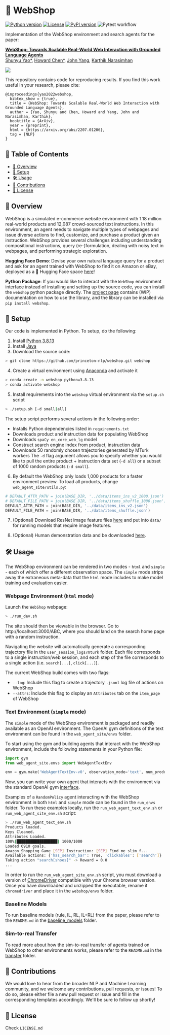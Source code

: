 # 🛒 WebShop

[![Python version](https://img.shields.io/badge/python-3.8%2B-blue)](https://www.python.org/downloads/release/python-3813/)
[![License](https://img.shields.io/badge/License-Princeton-orange)](https://copyright.princeton.edu/policy)
[![PyPI version](https://badge.fury.io/py/webshop.svg)](https://badge.fury.io/py/webshop)
![Pytest workflow](https://github.com/princeton-nlp/webshop/actions/workflows/pytest.yml/badge.svg)

Implementation of the WebShop environment and search agents for the paper:

**[WebShop: Towards Scalable Real-World Web Interaction with Grounded Language Agents](https://webshop-pnlp.github.io/)**  
[Shunyu Yao*](https://ysymyth.github.io/), [Howard Chen*](https://howard50b.github.io/), [John Yang](https://john-b-yang.github.io/), [Karthik Narasimhan](https://www.cs.princeton.edu/~karthikn/)

<p float="left">
  <img src="assets/diagram.gif">
</p>

This repository contains code for reproducing results. If you find this work useful in your research, please cite:

```
@inproceedings{yao2022webshop,
  bibtex_show = {true},
  title = {WebShop: Towards Scalable Real-World Web Interaction with Grounded Language Agents},
  author = {Yao, Shunyu and Chen, Howard and Yang, John and Narasimhan, Karthik},
  booktitle = {ArXiv},
  year = {preprint},
  html = {https://arxiv.org/abs/2207.01206},
  tag = {NLP}
}
```
## 📖 Table of Contents <!-- omit in toc -->
* [👋 Overview](#-overview)
* [🚀 Setup](#-setup)
* [🛠️ Usage](#-usage)
* [💫 Contributions](#-contributions)
* [🪪 License](#-license)
## 👋 Overview
WebShop is a simulated e-commerce website environment with 1.18 million real-world products and 12,087 crowd-sourced text instructions. In this environment, an agent needs to navigate multiple types of webpages and issue diverse actions to find, customize, and purchase a product given an instruction. WebShop provides several challenges including understanding compositional instructions, query (re-)formulation, dealing with noisy text in webpages, and performing strategic exploration.

**Hugging Face Demo**: Devise your own natural language query for a product and ask for an agent trained with WebShop to find it on Amazon or eBay, deployed as a 🤗 Hugging Face space [here](https://huggingface.co/spaces/webshop/amazon_shop)!

**Python Package**: If you would like to interact with the `WebShop` environment interface instead of installing and setting up the source code, you can install the `webshop` python package directly. The [project page](https://pypi.org/project/webshop/) contains (WIP) documentation on how to use the library, and the library can be installed via `pip install webshop`.
## 🚀 Setup
Our code is implemented in Python. To setup, do the following:
1. Install [Python 3.8.13](https://www.python.org/downloads/release/python-3813/)
2. Install [Java](https://www.java.com/en/download/)
3. Download the source code:
```sh
> git clone https://github.com/princeton-nlp/webshop.git webshop
```
4. Create a virtual environment using [Anaconda](https://anaconda.org/anaconda/python) and activate it
```sh
> conda create -n webshop python=3.8.13
> conda activate webshop
```
5. Install requirements into the `webshop` virtual environment via the `setup.sh` script
```sh
> ./setup.sh [-d small|all]
```
The setup script performs several actions in the following order:
* Installs Python dependencies listed in `requirements.txt`
* Downloads product and instruction data for populating WebShop
* Downloads `spaCy en_core_web_lg` model
* Construct search engine index from product, instruction data
* Downloads 50 randomly chosen trajectories generated by MTurk workers
The `-d` flag argument allows you to specify whether you would like to pull the entire product + instruction data set (`-d all`) or a subset of 1000 random products (`-d small`).

6. By default the WebShop only loads 1,000 products for a faster environment preview. To load all products, change `web_agent_site/utils.py`:
```python
# DEFAULT_ATTR_PATH = join(BASE_DIR, '../data/items_ins_v2_1000.json')
# DEFAULT_FILE_PATH = join(BASE_DIR, '../data/items_shuffle_1000.json')
DEFAULT_ATTR_PATH = join(BASE_DIR, '../data/items_ins_v2.json')
DEFAULT_FILE_PATH = join(BASE_DIR, '../data/items_shuffle.json')
```

7. (Optional) Download ResNet image feature files [here](https://drive.google.com/drive/folders/1jglJDqNV2ryrlZzrS0yOEk-aRAcLAhNw?usp=sharing) and put into `data/` for running models that require image features.

8. (Optional) Human demonstration data and be downloaded [here](https://drive.google.com/file/d/1GWC8UlUzfT9PRTRxgYOwuKSJp4hyV1dp/view?usp=sharing).

## 🛠️ Usage
The WebShop environment can be rendered in two modes - `html` and `simple` - each of which offer a different observation space. The `simple` mode strips away the extraneous meta-data that the `html` mode includes to make model training and evaluation easier.
### Webpage Environment (`html` mode)
Launch the `WebShop` webpage:
```sh
> ./run_dev.sh
```
The site should then be viewable in the browser. Go to http://localhost:3000/ABC, where you should land on the search home page with a random instruction.

Navigating the website will automatically generate a corresponding trajectory file in the `user_session_logs/mturk` folder. Each file corresponds to a single instruction/web session, and each step of the file corresponds to a single action (i.e. `search[...]`, `click[...]`).

The current WebShop build comes with two flags:
* `--log`: Include this flag to create a trajectory `.jsonl` log file of actions on WebShop
* `--attrs`: Include this flag to display an `Attributes` tab on the `item_page` of WebShop

### Text Environment (`simple` mode)
The `simple` mode of the WebShop environment is packaged and readily available as an OpenAI environment. The OpenAI gym definitions of the text environment can be found in the `web_agent_site/envs` folder.

To start using the gym and building agents that interact with the WebShop environment, include the following statements in your Python file:
```python
import gym
from web_agent_site.envs import WebAgentTextEnv

env = gym.make('WebAgentTextEnv-v0', observation_mode='text', num_products=...)
```
Now, you can write your own agent that interacts with the environment via the standard OpenAI gym [interface](https://www.gymlibrary.ml/content/api/).

Examples of a `RandomPolicy` agent interacting with the WebShop environment in both `html` and `simple` mode can be found in the `run_envs` folder. To run these examples locally, run the `run_web_agent_text_env.sh` or `run_web_agent_site_env.sh` script:
```sh
> ./run_web_agent_text_env.sh
Products loaded.
Keys Cleaned.
Attributes Loaded.
100%|██████████████████| 1000/1000
Loaded 6910 goals.
Amazon Shopping Game [SEP] Instruction: [SEP] Find me slim f...
Available actions: {'has_search_bar': True, 'clickables': ['search']}
Taking action "search[shoes]" -> Reward = 0.0
...
```
In order to run the `run_web_agent_site_env.sh` script, you must download a version of [ChromeDriver](https://chromedriver.chromium.org/downloads) compatible with your Chrome browser version. Once you have downloaded and unzipped the executable, rename it `chromedriver` and place it in the `webshop/envs` folder.

### Baseline Models
To run baseline models (rule, IL, RL, IL+RL) from the paper, please refer to the `README.md` in the [baseline_models](https://github.com/princeton-nlp/webshop/tree/master/baseline_models) folder.

### Sim-to-real Transfer
To read more about how the sim-to-real transfer of agents trained on WebShop to other environments works, please refer to the `README.md` in the [transfer](https://github.com/princeton-nlp/webshop/tree/master/transfer) folder.

## 💫 Contributions
We would love to hear from the broader NLP and Machine Learning community, and we welcome any contributions, pull requests, or issues! To do so, please either file a new pull request or issue and fill in the corresponding templates accordingly. We'll be sure to follow up shortly!

## 🪪 License
Check `LICENSE.md`
